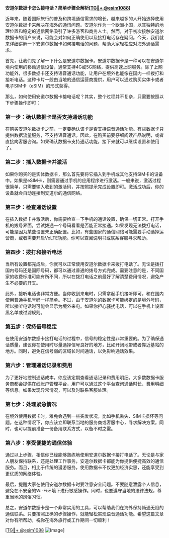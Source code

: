 **安道尔数据卡怎么接电话？简单步骤全解析[[TG💪+ @esim1088](https://t.me/s/esim1088)]**

近年来，随着国际旅行的普及和跨境通信需求的增长，越来越多的人开始选择使用安道尔数据卡来解决在海外的通讯问题。安道尔作为一个欧洲小国，以其独特的地理位置和稳定的通信网络吸引了许多游客和商务人士。然而，对于初次接触安道尔数据卡的用户来说，可能会对如何正确使用以及接打电话存在疑问。今天，我们就来详细讲解一下安道尔数据卡如何接电话的问题，帮助大家轻松应对海外通话需求。

首先，让我们先了解一下什么是安道尔数据卡。安道尔数据卡是一种可以在安道尔境内使用的移动通信设备，通常支持4G或5G网络，提供高速上网服务。除了上网功能外，很多数据卡还支持语音通话功能，让用户在境外也能像在国内一样拨打和接听电话。这种卡片一般由当地的通信运营商提供，用户可以通过购买实体卡或者电子SIM卡（eSIM）的形式获得。

那么，如何使用安道尔数据卡接电话呢？其实，整个过程并不复杂，只需要按照以下步骤操作即可：

### **第一步：确认数据卡是否支持通话功能**
在购买安道尔数据卡之前，一定要确认该卡是否支持语音通话功能。有些数据卡只提供数据流量服务，不支持语音通话。因此，在购买前要仔细阅读产品说明，或者直接向客服咨询。如果确认数据卡支持通话功能，接下来就可以继续设置和使用了。

### **第二步：插入数据卡并激活**
如果你购买的是实体数据卡，那么首先要将它插入到手机或其他支持SIM卡的设备中。如果是eSIM卡，则需要通过手机的应用程序进行激活。一般来说，激活过程很简单，只需要输入收到的激活码，并按照提示完成设置即可。激活成功后，你的设备就会自动连接到安道尔的通信网络。

### **第三步：检查通话设置**
在插入数据卡并激活后，你需要检查一下手机的通话设置，确保一切正常。打开手机的拨号界面，尝试拨通一个号码看看是否能正常接通。如果发现无法拨打电话，可能是因为某些设置未正确配置。比如，有些国家的通信网络可能需要手动选择运营商，或者需要开启VoLTE功能。你可以查阅说明书或联系客服寻求帮助。

### **第四步：拨打和接听电话**
当所有设置都完成后，你就可以正常使用安道尔数据卡来拨打电话了。无论是拨打国内号码还是国际号码，都可以通过普通的拨号方式完成。需要注意的是，不同国家的收费标准可能有所不同，所以在拨打电话之前最好了解清楚费用情况，避免产生不必要的开支。

此外，接听电话也非常方便。当你收到来电时，只需拿起手机接听即可，和在国内使用普通手机号码一样简单。不过，由于安道尔的数据卡可能绑定的是境外号码，所以接听电话时可能会显示为境外来电。如果你担心骚扰电话，可以在手机上设置黑名单或过滤规则。

### **第五步：保持信号稳定**
在使用安道尔数据卡接打电话的过程中，信号的稳定性是非常重要的。为了确保通话质量，建议你在使用时尽量选择信号良好的地方，比如开阔地带或者靠近基站的地方。同时，避免在信号弱的区域长时间通话，以免影响通话效果。

### **第六步：管理通话记录和费用**
为了更好地控制通话成本，你应该定期查看通话记录和费用明细。大多数数据卡服务商都会提供在线账户管理平台，用户可以通过这个平台查询通话时长、费用明细等信息。如果发现异常情况，可以及时联系客服处理。

### **第七步：处理紧急情况**
在境外使用数据卡时，难免会遇到一些突发状况，比如手机丢失、SIM卡损坏等问题。在这种情况下，你应该立即联系当地的服务商或客服中心，寻求解决方案。同时，也可以提前准备一份备用联系方式，以备不时之需。

### **第八步：享受便捷的通信体验**
通过以上步骤，相信你已经能够熟练地使用安道尔数据卡接打电话了。无论是与家人朋友保持联系，还是处理工作事务，安道尔数据卡都能为你提供便捷高效的通信服务。而且，相比于传统的漫游服务，使用数据卡不仅更加经济实惠，还能享受到更优质的网络体验。

最后，提醒大家在使用安道尔数据卡时要注意安全问题。不要随意泄露个人信息，避免在不安全的Wi-Fi环境下进行敏感操作。同时，也要遵守当地的法律法规，尊重当地的风俗习惯。

总之，安道尔数据卡是一个非常实用的工具，可以帮助我们在海外保持畅通无阻的通信联系。只要按照正确的步骤操作，就能轻松实现语音通话功能。希望这篇文章对你有所帮助，祝你在海外旅行或工作期间一切顺利！

[[TG💪+ @esim1088](https://t.me/s/esim1088) ![Image](https://i.postimg.cc/4NQfJmqS/Snipaste-2025-05-13-00-14-12.png)]